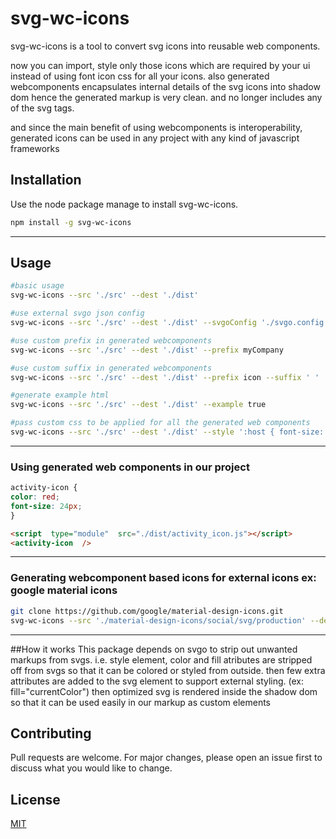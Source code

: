
# svg-wc-icons


svg-wc-icons is a tool to convert svg icons into reusable web components.

now you can import, style only those icons which are required by your ui instead of using font icon css for all your icons.
also generated webcomponents encapsulates internal details of the svg icons into shadow dom hence the generated markup is very clean. and no longer includes any of the svg tags.

and since the main benefit of using webcomponents is interoperability, generated icons can be used in any project with any kind of javascript frameworks



## Installation

Use the node package manage to install svg-wc-icons.



```bash
npm install -g svg-wc-icons

```
------------

## Usage

```bash
#basic usage
svg-wc-icons --src './src' --dest './dist'

#use external svgo json config
svg-wc-icons --src './src' --dest './dist' --svgoConfig './svgo.config.json'

#use custom prefix in generated webcomponents
svg-wc-icons --src './src' --dest './dist' --prefix myCompany

#use custom suffix in generated webcomponents
svg-wc-icons --src './src' --dest './dist' --prefix icon --suffix ' '

#generate example html
svg-wc-icons --src './src' --dest './dist' --example true

#pass custom css to be applied for all the generated web components
svg-wc-icons --src './src' --dest './dist' --style ':host { font-size: 24px; color: red; }'
```
------------

### Using generated web components in our project



```css
activity-icon {
color: red;
font-size: 24px;
}
```


```html
<script  type="module"  src="./dist/activity_icon.js"></script>
<activity-icon  />
```
------------

### Generating webcomponent based icons for external icons ex: google material icons

```bash
git clone https://github.com/google/material-design-icons.git
svg-wc-icons --src './material-design-icons/social/svg/production' --dest './web-components-icons' --example --style ':host { font-size: 40px; color: red;}'
```
------------

##How it works
This package depends on svgo to strip out unwanted markups from svgs.
i.e. style element, color and fill atributes are stripped off from svgs so that it can be colored or styled from outside.
then few extra attributes are added to the svg element to support external styling. (ex: fill="currentColor")
then optimized svg is rendered inside the shadow dom so that it can be used easily in our markup as custom elements

## Contributing

Pull requests are welcome. For major changes, please open an issue first to discuss what you would like to change.



## License

[MIT](https://choosealicense.com/licenses/mit/)
